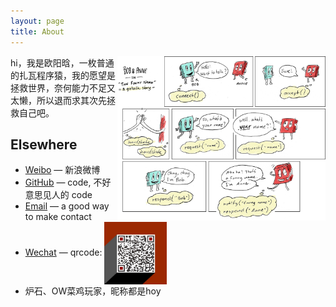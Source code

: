 ```yaml
---
layout: page
title: About
---
```


<img src="/res/gotalk-comic.png" width="66%" align="right">

hi，我是欧阳晗，一枚普通的扎瓦程序猿，我的愿望是拯救世界，奈何能力不足又太懒，所以退而求其次先拯救自己吧。


## Elsewhere

- [Weibo](http://weibo.com/ohohy) — 新浪微博
- [GitHub](https://github.com/HanOy) — code, 不好意思见人的 code
- <a class="link-1" href="mailto:oyh3745@gmail.com?Subject=Hi">Email</a> — a good way to make contact
- [Wechat]() — qrcode: <img src="/res/wechat.jpg" width="100" height="100" style="display:inline-block;vertical-align:middle">
- 炉石、OW菜鸡玩家，昵称都是hoy